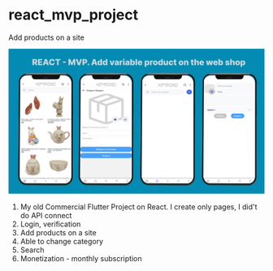 # react_mvp_project
Add products on a site

![Optional Text](react.jpeg)

1) My old Сommercial Flutter Project on React. I create only pages, I did't do API connect
2) Login, verification
3) Add products on a site
4) Able to change category
5) Search
6) Monetization - monthly subscription
